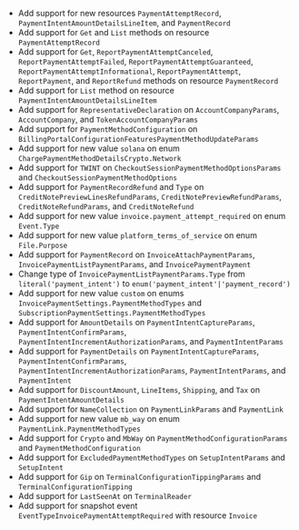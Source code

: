 * Add support for new resources `PaymentAttemptRecord`, `PaymentIntentAmountDetailsLineItem`, and `PaymentRecord`
* Add support for `Get` and `List` methods on resource `PaymentAttemptRecord`
* Add support for `Get`, `ReportPaymentAttemptCanceled`, `ReportPaymentAttemptFailed`, `ReportPaymentAttemptGuaranteed`, `ReportPaymentAttemptInformational`, `ReportPaymentAttempt`, `ReportPayment`, and `ReportRefund` methods on resource `PaymentRecord`
* Add support for `List` method on resource `PaymentIntentAmountDetailsLineItem`
* Add support for `RepresentativeDeclaration` on `AccountCompanyParams`, `AccountCompany`, and `TokenAccountCompanyParams`
* Add support for `PaymentMethodConfiguration` on `BillingPortalConfigurationFeaturesPaymentMethodUpdateParams`
* Add support for new value `solana` on enum `ChargePaymentMethodDetailsCrypto.Network`
* Add support for `TWINT` on `CheckoutSessionPaymentMethodOptionsParams` and `CheckoutSessionPaymentMethodOptions`
* Add support for `PaymentRecordRefund` and `Type` on `CreditNotePreviewLinesRefundParams`, `CreditNotePreviewRefundParams`, `CreditNoteRefundParams`, and `CreditNoteRefund`
* Add support for new value `invoice.payment_attempt_required` on enum `Event.Type`
* Add support for new value `platform_terms_of_service` on enum `File.Purpose`
* Add support for `PaymentRecord` on `InvoiceAttachPaymentParams`, `InvoicePaymentListPaymentParams`, and `InvoicePaymentPayment`
* Change type of `InvoicePaymentListPaymentParams.Type` from `literal('payment_intent')` to `enum('payment_intent'|'payment_record')`
* Add support for new value `custom` on enums `InvoicePaymentSettings.PaymentMethodTypes` and `SubscriptionPaymentSettings.PaymentMethodTypes`
* Add support for `AmountDetails` on `PaymentIntentCaptureParams`, `PaymentIntentConfirmParams`, `PaymentIntentIncrementAuthorizationParams`, and `PaymentIntentParams`
* Add support for `PaymentDetails` on `PaymentIntentCaptureParams`, `PaymentIntentConfirmParams`, `PaymentIntentIncrementAuthorizationParams`, `PaymentIntentParams`, and `PaymentIntent`
* Add support for `DiscountAmount`, `LineItems`, `Shipping`, and `Tax` on `PaymentIntentAmountDetails`
* Add support for `NameCollection` on `PaymentLinkParams` and `PaymentLink`
* Add support for new value `mb_way` on enum `PaymentLink.PaymentMethodTypes`
* Add support for `Crypto` and `MbWay` on `PaymentMethodConfigurationParams` and `PaymentMethodConfiguration`
* Add support for `ExcludedPaymentMethodTypes` on `SetupIntentParams` and `SetupIntent`
* Add support for `Gip` on `TerminalConfigurationTippingParams` and `TerminalConfigurationTipping`
* Add support for `LastSeenAt` on `TerminalReader`
* Add support for snapshot event `EventTypeInvoicePaymentAttemptRequired` with resource `Invoice`